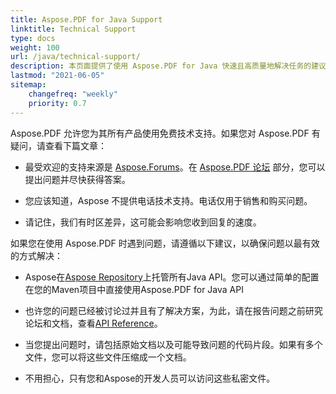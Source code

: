 ```yaml
---
title: Aspose.PDF for Java Support
linktitle: Technical Support
type: docs
weight: 100
url: /java/technical-support/
description: 本页面提供了使用 Aspose.PDF for Java 快速且高质量地解决任务的建议。
lastmod: "2021-06-05"
sitemap:
    changefreq: "weekly"
    priority: 0.7
---
```


Aspose.PDF 允许您为其所有产品使用免费技术支持。如果您对 Aspose.PDF 有疑问，请查看下篇文章：

- 最受欢迎的支持来源是 [Aspose.Forums](https://forum.aspose.com/)。在 [Aspose.PDF 论坛](https://forum.aspose.com/c/pdf/10) 部分，您可以提出问题并尽快获得答案。

- 您应该知道，Aspose 不提供电话技术支持。电话仅用于销售和购买问题。

- 请记住，我们有时区差异，这可能会影响您收到回复的速度。

如果您在使用 Aspose.PDF 时遇到问题，请遵循以下建议，以确保问题以最有效的方式解决：

- Aspose在[Aspose Repository](https://repository.aspose.com/webapp/#/artifacts/browse/tree/General/repo/com/aspose/aspose-pdf)上托管所有Java API。您可以通过简单的配置在您的Maven项目中直接使用Aspose.PDF for Java API

- 也许您的问题已经被讨论过并且有了解决方案，为此，请在报告问题之前研究论坛和文档，查看[API Reference](https://reference.aspose.com/pdf/java)。

- 当您提出问题时，请包括原始文档以及可能导致问题的代码片段。如果有多个文件，您可以将这些文件压缩成一个文档。

- 不用担心，只有您和Aspose的开发人员可以访问这些私密文件。